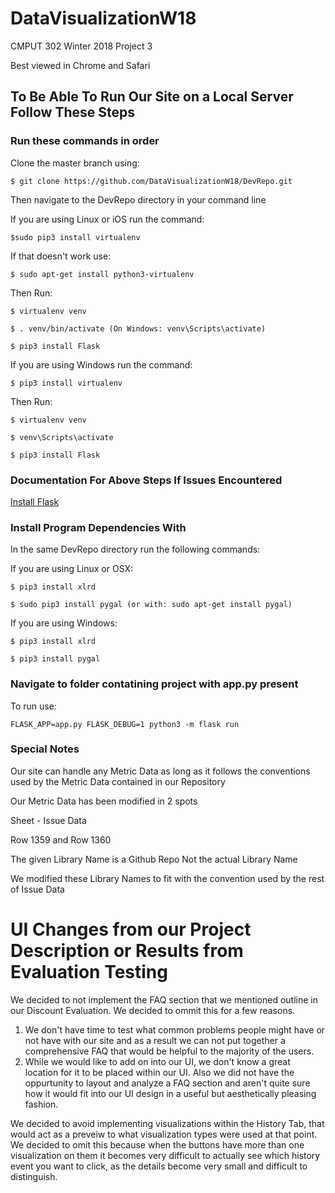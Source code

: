 # DataVisualizationW18
CMPUT 302  Winter 2018 Project 3

Best viewed in Chrome and Safari

## To Be Able To Run Our Site on a Local Server Follow These Steps
### Run these commands in order
Clone the master branch using:

    $ git clone https://github.com/DataVisualizationW18/DevRepo.git

Then navigate to the DevRepo directory in your command line

If you are using Linux or iOS run the command:

    $sudo pip3 install virtualenv 

If that doesn't work use: 

    $ sudo apt-get install python3-virtualenv
  
Then Run:
  
    $ virtualenv venv

    $ . venv/bin/activate (On Windows: venv\Scripts\activate)

    $ pip3 install Flask
  
If you are using Windows run the command:

`$ pip3 install virtualenv`

Then Run:
  
    $ virtualenv venv

    $ venv\Scripts\activate

    $ pip3 install Flask

### Documentation For Above Steps If Issues Encountered
[Install Flask](http://flask.pocoo.org/docs/0.12/installation/#installation)

### Install Program Dependencies With

In the same DevRepo directory run the following commands:

If you are using Linux or OSX:

    $ pip3 install xlrd

    $ sudo pip3 install pygal (or with: sudo apt-get install pygal)
    
If you are using Windows:

    $ pip3 install xlrd

    $ pip3 install pygal
  

### Navigate to folder contatining project with app.py present

To run use: 

`FLASK_APP=app.py FLASK_DEBUG=1 python3 -m flask run`

### Special Notes
Our site can handle any Metric Data as long as it follows the conventions used by the Metric Data contained in our Repository

Our Metric Data has been modified in 2 spots

Sheet - Issue Data

Row 1359 and Row 1360

The given Library Name is a Github Repo Not the actual Library Name

We modified these Library Names to fit with the convention used by the rest of Issue Data

# UI Changes from our Project Description or Results from Evaluation Testing

We decided to not implement the FAQ section that we mentioned outline in our Discount Evaluation. We decided to ommit this for a few reasons.
1. We don't have time to test what common problems people might have or not have with our site and as a result we can not put together a comprehensive FAQ that would be helpful to the majority of the users. 
2. While we would like to add on into our UI, we don't know a great location for it to be placed within our UI. Also we did not have the oppurtunity to layout and analyze a FAQ section and aren't quite sure how it would fit into our UI design in a useful but aesthetically pleasing fashion.

We decided to avoid implementing visualizations within the History Tab, that would act as a preveiw to what visualization types were used at that point. We decided to omit this because when the buttons have more than one visualization on them it becomes very difficult to actually see which history event you want to click, as the details become very small and difficult to distinguish.
